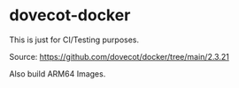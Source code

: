# dovecot-docker

This is just for CI/Testing purposes. 

Source: https://github.com/dovecot/docker/tree/main/2.3.21 

Also build ARM64 Images.
